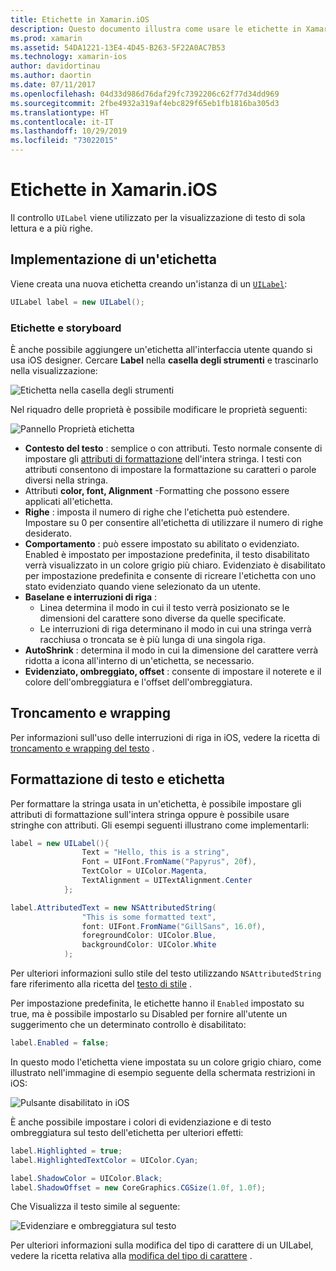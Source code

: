 ```yaml
---
title: Etichette in Xamarin.iOS
description: Questo documento illustra come usare le etichette in Xamarin.iOS. Viene descritto come creare etichette a livello di codice e con iOS designer.
ms.prod: xamarin
ms.assetid: 54DA1221-13E4-4D45-B263-5F22A0AC7B53
ms.technology: xamarin-ios
author: davidortinau
ms.author: daortin
ms.date: 07/11/2017
ms.openlocfilehash: 04d33d986d76daf29fc7392206c62f77d34dd969
ms.sourcegitcommit: 2fbe4932a319af4ebc829f65eb1fb1816ba305d3
ms.translationtype: HT
ms.contentlocale: it-IT
ms.lasthandoff: 10/29/2019
ms.locfileid: "73022015"
---
```

# <a name="labels-in-xamarinios"></a>Etichette in Xamarin.iOS

Il controllo `UILabel` viene utilizzato per la visualizzazione di testo di sola lettura e a più righe.

## <a name="implementing-a-label"></a>Implementazione di un'etichetta

Viene creata una nuova etichetta creando un'istanza di un [`UILabel`](xref:UIKit.UILabel):

```csharp
UILabel label = new UILabel();
```

### <a name="labels-and-storyboards"></a>Etichette e storyboard

È anche possibile aggiungere un'etichetta all'interfaccia utente quando si usa iOS designer. Cercare **Label** nella **casella degli strumenti** e trascinarlo nella visualizzazione:

![Etichetta nella casella degli strumenti](labels-images/image3.png)

Nel riquadro delle proprietà è possibile modificare le proprietà seguenti:

![Pannello Proprietà etichetta](labels-images/image2.png)

- **Contesto del testo** : semplice o con attributi. Testo normale consente di impostare gli [attributi di formattazione](#Formatting_Text_and_Label) dell'intera stringa. I testi con attributi consentono di impostare la formattazione su caratteri o parole diversi nella stringa.
- Attributi **color, font, Alignment** -Formatting che possono essere applicati all'etichetta.
- **Righe** : imposta il numero di righe che l'etichetta può estendere. Impostare su 0 per consentire all'etichetta di utilizzare il numero di righe desiderato.
- **Comportamento** : può essere impostato su abilitato o evidenziato. Enabled è impostato per impostazione predefinita, il testo disabilitato verrà visualizzato in un colore grigio più chiaro. Evidenziato è disabilitato per impostazione predefinita e consente di ricreare l'etichetta con uno stato evidenziato quando viene selezionato da un utente.
- **Baselane e interruzioni di riga** :
  - Linea determina il modo in cui il testo verrà posizionato se le dimensioni del carattere sono diverse da quelle specificate.
  - Le interruzioni di riga determinano il modo in cui una stringa verrà racchiusa o troncata se è più lunga di una singola riga.
- **AutoShrink** : determina il modo in cui la dimensione del carattere verrà ridotta a icona all'interno di un'etichetta, se necessario.
- **Evidenziato, ombreggiato, offset** : consente di impostare il noterete e il colore dell'ombreggiatura e l'offset dell'ombreggiatura.

## <a name="truncating-and-wrapping"></a>Troncamento e wrapping

Per informazioni sull'uso delle interruzioni di riga in iOS, vedere la ricetta di [troncamento e wrapping del testo](https://github.com/xamarin/recipes/tree/master/Recipes/ios/standard_controls/labels/uilabel-truncate-wrap-text) .

<a name="Formatting_Text_and_Label"/>

## <a name="formatting-text-and-label"></a>Formattazione di testo e etichetta

Per formattare la stringa usata in un'etichetta, è possibile impostare gli attributi di formattazione sull'intera stringa oppure è possibile usare stringhe con attributi. Gli esempi seguenti illustrano come implementarli:

```csharp
label = new UILabel(){
                Text = "Hello, this is a string",
                Font = UIFont.FromName("Papyrus", 20f),
                TextColor = UIColor.Magenta,
                TextAlignment = UITextAlignment.Center
            };
```

```csharp
label.AttributedText = new NSAttributedString(
                "This is some formatted text",
                font: UIFont.FromName("GillSans", 16.0f),
                foregroundColor: UIColor.Blue,
                backgroundColor: UIColor.White
            );
```

Per ulteriori informazioni sullo stile del testo utilizzando `NSAttributedString` fare riferimento alla ricetta del [testo di stile](https://github.com/xamarin/recipes/tree/master/Recipes/ios/standard_controls/text_field/style_text) .

Per impostazione predefinita, le etichette hanno il `Enabled` impostato su true, ma è possibile impostarlo su Disabled per fornire all'utente un suggerimento che un determinato controllo è disabilitato:

```csharp
label.Enabled = false;
```

In questo modo l'etichetta viene impostata su un colore grigio chiaro, come illustrato nell'immagine di esempio seguente della schermata restrizioni in iOS:

![Pulsante disabilitato in iOS](labels-images/image1.png)

È anche possibile impostare i colori di evidenziazione e di testo ombreggiatura sul testo dell'etichetta per ulteriori effetti:

```csharp
label.Highlighted = true;
label.HighlightedTextColor = UIColor.Cyan;

label.ShadowColor = UIColor.Black;
label.ShadowOffset = new CoreGraphics.CGSize(1.0f, 1.0f);
```

Che Visualizza il testo simile al seguente:

![Evidenziare e ombreggiatura sul testo](labels-images/image4.png)

Per ulteriori informazioni sulla modifica del tipo di carattere di un UILabel, vedere la ricetta relativa alla [modifica del tipo di carattere](https://github.com/xamarin/recipes/tree/master/Recipes/ios/standard_controls/labels/change_the_font) .
